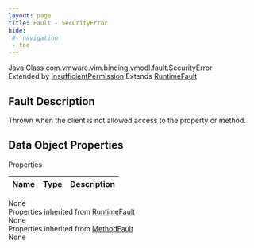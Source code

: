 ```yaml
---
layout: page
title: Fault - SecurityError
hide:
 #- navigation
 - toc
---
```


  
 
  



Java Class
    com.vmware.vim.binding.vmodl.fault.SecurityError  
Extended by
     [InsufficientPermission](vdi.fault.InsufficientPermission.md)
Extends
     [RuntimeFault](vmodl.RuntimeFault.md)  

## Fault Description 

Thrown when the client is not allowed access to the property or method. 

## Data Object Properties

Properties

Name |  Type |  Description   
---|---|---  
None  
Properties inherited from [RuntimeFault](vmodl.RuntimeFault.md)  
None  
Properties inherited from [MethodFault](vmodl.MethodFault.md)  
None  
  
  
 
  
  

